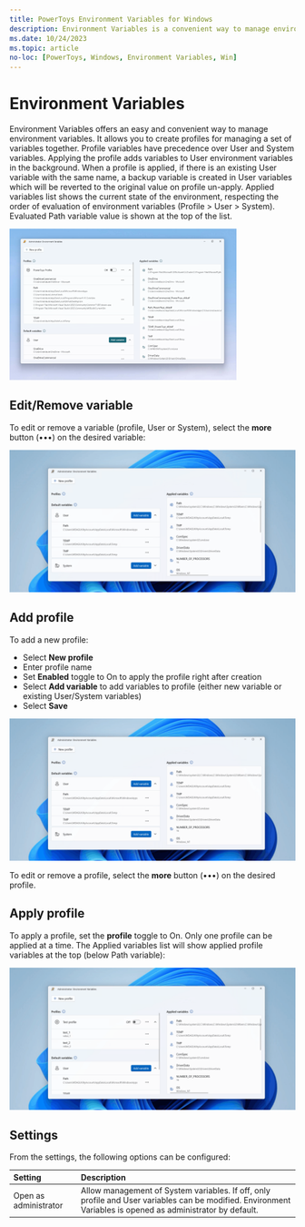 ```yaml
---
title: PowerToys Environment Variables for Windows
description: Environment Variables is a convenient way to manage environment variables.
ms.date: 10/24/2023
ms.topic: article
no-loc: [PowerToys, Windows, Environment Variables, Win]
---
```


# Environment Variables

Environment Variables offers an easy and convenient way to manage environment variables. It allows you to create profiles for managing a set of variables together. Profile variables have precedence over User and System variables.
Applying the profile adds variables to User environment variables in the background. When a profile is applied, if there is an existing User variable with the same name, a backup variable is created in User variables which will be reverted to the original value on profile un-apply.
Applied variables list shows the current state of the environment, respecting the order of evaluation of environment variables (Profile > User > System). Evaluated Path variable value is shown at the top of the list.

![PowerToys Environment Variables screenshot](../images/powertoys-environment-variables.png)

## Edit/Remove variable

To edit or remove a variable (profile, User or System), select the **more** button (•••) on the desired variable:

![PowerToys Environment Variables: Edit/Remove variable](../images/powertoys-environment-variables-edit-variable.gif)

## Add profile

To add a new profile:

 - Select **New profile**
 - Enter profile name
 - Set **Enabled** toggle to On to apply the profile right after creation
 - Select **Add variable** to add variables to profile (either new variable or existing User/System variables)
 - Select **Save**

![PowerToys Environment Variables: Add profile](../images/powertoys-environment-variables-add-profile.gif)

To edit or remove a profile, select the **more** button (•••) on the desired profile.

## Apply profile

To apply a profile, set the **profile** toggle to On. Only one profile can be applied at a time. The Applied variables list will show applied profile variables at the top (below Path variable):

![PowerToys Environment Variables: Apply profile](../images/powertoys-environment-variables-apply-profile.gif)

## Settings

From the settings, the following options can be configured:

| Setting | Description |
| :--- | :--- |
| Open as administrator | Allow management of System variables. If off, only profile and User variables can be modified. Environment Variables is opened as administrator by default. |
